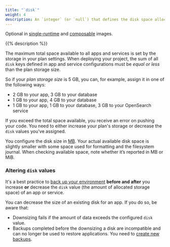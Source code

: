 ```yaml
---
title: "`disk`"
weight: 4
description: An `integer` (or `null`) that defines the disk space allocated (in MB) to an app.
---
```


Optional in [single-runtime](/create-apps/app-reference/single-runtime-image.md#top-level-properties) and [composable](/create-apps/app-reference/composable-image.md#top-level-properties) images. 

{{% description %}}

The maximum total space available to all apps and services is set by the storage in your plan settings.
When deploying your project, the sum of all `disk` keys defined in app and service configurations
must be *equal or less* than the plan storage size.

So if your *plan storage size* is 5&nbsp;GB, you can, for example, assign it in one of the following ways:

- 2&nbsp;GB to your app, 3&nbsp;GB to your database
- 1&nbsp;GB to your app, 4&nbsp;GB to your database
- 1&nbsp;GB to your app, 1&nbsp;GB to your database, 3&nbsp;GB to your OpenSearch service

If you exceed the total space available, you receive an error on pushing your code.
You need to either increase your plan's storage or decrease the `disk` values you've assigned.

You configure the disk size in [MB](/glossary/_index.md#mb). Your actual available disk space is slightly smaller with some space used for formatting and the filesystem journal. When checking available space, note whether it’s reported in MB or MiB.

### Altering `disk` values

It's a best practice to [back up your environment](/environments/backup.md) **before and after** you increase **or** decrease the `disk` value (the amount of allocated storage space) of an app or service.

You can decrease the size of an existing disk for an app. If you do so, be aware that:
- Downsizing fails if the amount of <!-- application? --> data exceeds the configured `disk` value. 
- Backups completed before the downsizing a disk are incompatible <!-- with what? --> and can no longer be used to restore applications. You need to [create new backups](/environments/backup.md).
